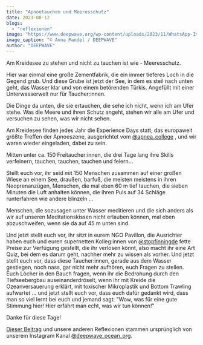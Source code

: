 ```yaml
---
title: "Apnoetauchen und Meeresschutz"
date: 2023-08-12
blogs: 
  - "reflexionen"
image: "https://www.deepwave.org/wp-content/uploads/2023/11/WhatsApp-Image-2023-11-24-at-07.10.00.jpeg"
image_caption: "© Anna Mandel / DEEPWAVE"
author: "DEEPWAVE"
---
```


Am Kreidesee zu stehen und nicht zu tauchen ist wie - Meeresschutz.

Hier war einmal eine große Zementfabrik, die ein immer tieferes Loch in die Gegend grub. Und diese Grube ist jetzt der See, in dem es steil nach unten geht, das Wasser klar und von einem betörenden Türkis. Angefüllt mit einer Unterwasserwelt nur für Taucher:innen.

Die Dinge da unten, die sie ertauchen, die sehe ich nicht, wenn ich am Ufer stehe. Was die Meere und ihren Schutz angeht, stehen wir alle am Ufer und versuchen zu sehen, was wir nicht sehen.

Am Kreidesee finden jedes Jahr die Experience Days statt, das europaweit größte Treffen der Apnoeszene, ausgerichtet vom [@apnea\_college](https://www.instagram.com/apnea_college/) , und wir waren wieder eingeladen, dabei zu sein.

Mitten unter ca. 150 Freitaucher:innen, die drei Tage lang ihre Skills verfeinern, tauchen, tauchen, tauchen und feiern...

Stellt euch vor, ihr seid mit 150 Menschen zusammen auf einer großen Wiese an einem See, draußen, barfuß, die meisten meistens in ihren Neoprenanzügen, Menschen, die mal eben 60 m tief tauchen, die sieben Minuten die Luft anhalten können, die ihren Puls auf 34 Schläge runterfahren wie andere blinzeln ...

Menschen, die sozusagen unter Wasser meditieren und die sich anders als wir auf unseren Meditationskissen nicht erlauben können, mal eben abzuschweifen, wenn sie da auf 45 m unten sind.

Und jetzt stellt euch vor, ihr sitzt in eurem NGO Pavillon, die Ausrichter haben euch und euren supernetten Kolleg:innen von [@stopfinningde](https://www.instagram.com/stopfinningde/) fette Preise zur Verfügung gestellt, die ihr verlosen könnt, also macht ihr eine Art Quiz, bei dem es darum geht, nachher mehr zu wissen als vorher. Und jetzt stellt euch vor, dass diese Taucher:innen, gerade aus dem Wasser gestiegen, noch nass, gar nicht mehr aufhören, euch Fragen zu stellen. Euch Löcher in den Bauch fragen, wenn ihr die Bedrohung durch den Tiefseebergbau auseinanderdröselt, wenn ihr mit Kreide die Ozeanversauerung erklärt, mit toxischer Mikroplastik und Bottom Trawling aufwartet ... und jetzt stellt euch vor, dass euch dafür gedankt wird, dass man so viel lernt bei euch und jemand sagt: "Wow, was für eine gute Stimmung hier! Hier erfährt man echt, was wir tun können!"

Danke für diese Tage!

[Dieser Beitrag](https://www.instagram.com/p/Cv0s8HzNpdC/?img_index=1) und unsere anderen Reflexionen stammen ursprünglich von unserem Instagram Kanal [@deepwave\_ocean\_org](https://www.instagram.com/deepwave_ocean_org/).
